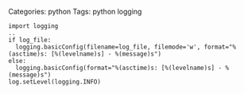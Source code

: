 Categories: python
Tags: python
      logging

    import logging
    ..
    if log_file:
      logging.basicConfig(filename=log_file, filemode='w', format="%(asctime)s: [%(levelname)s] - %(message)s")
    else:
      logging.basicConfig(format="%(asctime)s: [%(levelname)s] - %(message)s")
    log.setLevel(logging.INFO)